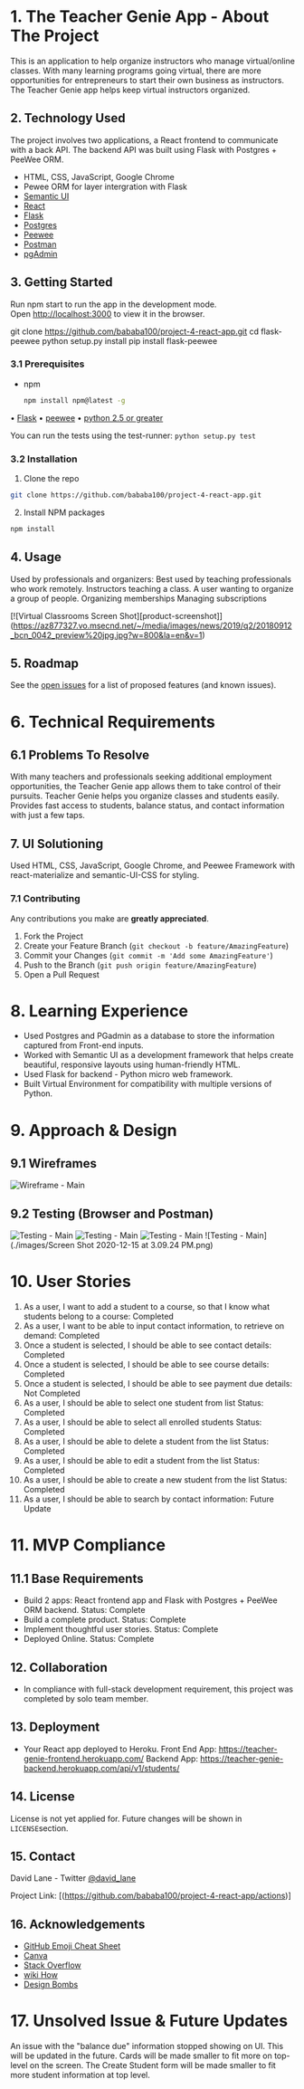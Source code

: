 # 1. The Teacher Genie App - About The Project

This is an application to help organize instructors who manage virtual/online classes.  With many learning programs going virtual, there are more opportunities for entrepreneurs to start their own business as instructors.  The Teacher Genie app helps keep virtual instructors organized.  

## 2. Technology Used

The project involves two applications, a React frontend to communicate with a back API.  The backend API was built using Flask with Postgres + PeeWee ORM.

* HTML, CSS, JavaScript, Google Chrome
* Pewee ORM for layer intergration with Flask
* [Semantic UI](https://semantic-ui.com/) 
* [React](https://reactjs.org/)
* [Flask](https://pypi.org/project/Flask/)
* [Postgres](https://www.postgresql.org/)
* [Peewee](http://docs.peewee-orm.com/en/latest/)
* [Postman](https://www.postman.com/)
* [pgAdmin](https://www.pgadmin.org/)

## 3. Getting Started

Run npm start to run the app in the development mode.\
Open [http://localhost:3000](http://localhost:3000) to view it in the browser.

git clone https://github.com/bababa100/project-4-react-app.git
cd flask-peewee
python setup.py install
pip install flask-peewee

### 3.1 Prerequisites
* npm
  ```sh
  npm install npm@latest -g
  ```
  
• [Flask](https://flask.palletsprojects.com/en/1.1.x/)
• [peewee](http://docs.peewee-orm.com/projects/flask-peewee/en/latest/)
• [python 2.5 or greater](https://www.python.org/)


You can run the tests using the test-runner:
`python setup.py test `

### 3.2 Installation

1.  Clone the repo
   ```sh
   git clone https://github.com/bababa100/project-4-react-app.git
   ```
2.  Install NPM packages
   ```sh
   npm install
   ```

## 4. Usage

Used by professionals and organizers:
Best used by teaching professionals who work remotely.
Instructors teaching a class.
A user wanting to organize a group of people.
Organizing memberships
Managing subscriptions

[![Virtual Classrooms Screen Shot][product-screenshot]] (https://az877327.vo.msecnd.net/~/media/images/news/2019/q2/20180912_bcn_0042_preview%20jpg.jpg?w=800&la=en&v=1)

## 5. Roadmap
See the [open issues](https://github.com/bababa100/project-4-react-app/actions) for a list of proposed features (and known issues).

# 6. Technical Requirements
## 6.1 Problems To Resolve
With many teachers and professionals seeking additional employment opportunities, the Teacher Genie app allows them to take control of their pursuits.
Teacher Genie helps you organize classes and students easily. Provides fast access to students, balance status, and contact information with just a few taps.  

## 7. UI Solutioning 

Used HTML, CSS, JavaScript, Google Chrome, and Peewee Framework with react-materialize and semantic-UI-CSS for styling.



### 7.1 Contributing

Any contributions you make are **greatly appreciated**.

1. Fork the Project
2. Create your Feature Branch (`git checkout -b feature/AmazingFeature`)
3. Commit your Changes (`git commit -m 'Add some AmazingFeature'`)
4. Push to the Branch (`git push origin feature/AmazingFeature`)
5. Open a Pull Request

# 8. Learning Experience
* Used Postgres and PGadmin as a database to store the information captured from Front-end inputs.
* Worked with Semantic UI as a development framework that helps create beautiful, responsive layouts using human-friendly HTML.
* Used Flask for backend - Python micro web framework.
* Built Virtual Environment for compatibility with multiple versions of Python.

# 9. Approach & Design
## 9.1 Wireframes
![Wireframe - Main](./images/Wireframe.png)


## 9.2 Testing (Browser and Postman)

![Testing - Main](./images/Postman-Get.png)
![Testing - Main](./images/pgadmin-database-students.png)
![Testing - Main](./images/pgadmin-database.png)
![Testing - Main](./images/Screen Shot 2020-12-15 at 3.09.24 PM.png)



# 10. User Stories
1. As a user, I want to add a student to a course, so that I know what students belong to a course: Completed
2. As a user, I want to be able to input contact information, to retrieve on demand: Completed
3. Once a student is selected, I should be able to see contact details: Completed
4. Once a student is selected, I should be able to see course details: Completed
5. Once a student is selected, I should be able to see payment due details: Not Completed
6. As a user, I should be able to select one student from list Status: Completed
7. As a user, I should be able to select all enrolled students Status: Completed
8. As a user, I should be able to delete a student from the list Status: Completed
9. As a user, I should be able to edit a student from the list Status: Completed
10. As a user, I should be able to create a new student from the list Status: Completed
11. As a user, I should be able to search by contact information: Future Update

# 11. MVP Compliance
## 11.1 Base Requirements

* Build 2 apps: React frontend app and Flask with Postgres + PeeWee ORM backend.  Status: Complete
* Build a complete product. Status: Complete
* Implement thoughtful user stories. Status: Complete
* Deployed Online. Status: Complete

## 12. Collaboration

* In compliance with full-stack development requirement, this project was completed by solo team member.  

## 13. Deployment

* Your React app deployed to Heroku. 
Front End App:  https://teacher-genie-frontend.herokuapp.com/
Backend App: https://teacher-genie-backend.herokuapp.com/api/v1/students/
## 14. License

License is not yet applied for. Future changes will be shown in `LICENSE`section.

## 15. Contact


David Lane - Twitter [@david_lane](https://twitter.com/david_lane) 

Project Link: [(https://github.com/bababa100/project-4-react-app/actions)]

## 16. Acknowledgements

* [GitHub Emoji Cheat Sheet](https://www.webpagefx.com/tools/emoji-cheat-sheet)
* [Canva](https://www.canva.com/)
* [Stack Overflow](https://stackoverflow.com/)
* [wiki How](https://www.wikihow.com/)
* [Design Bombs](https://www.designbombs.com/)

# 17. Unsolved Issue & Future Updates 
An issue with the "balance due" information stopped showing on UI. This will be updated in the future.
Cards will be made smaller to fit more on top-level on the screen.  The Create Student form will be made smaller to fit more student information at top level.  





